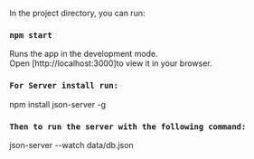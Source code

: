 In the project directory, you can run:
### `npm start`

Runs the app in the development mode.\
Open [http://localhost:3000]to view it in your browser.

### `For Server install run:`
npm install json-server -g

### `Then to run the server with the following command:`
json-server --watch data/db.json